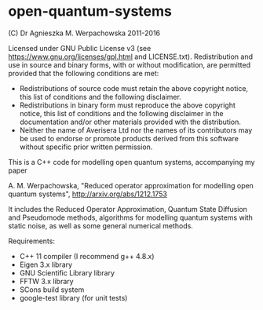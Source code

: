 open-quantum-systems
====================

(C) Dr Agnieszka M. Werpachowska 2011-2016

Licensed under GNU Public License v3 (see https://www.gnu.org/licenses/gpl.html and LICENSE.txt). Redistribution and use in source and binary forms, with or without modification, are permitted provided that the following conditions are met:
* Redistributions of source code must retain the above copyright notice, this list of conditions and the following disclaimer.
* Redistributions in binary form must reproduce the above copyright notice, this list of conditions and the following disclaimer in the documentation and/or other materials provided with the distribution.
* Neither the name of Averisera Ltd nor the names of its contributors may be used to endorse or promote products derived from this software without specific prior written permission.

This is a C++ code for modelling open quantum systems, accompanying my paper 

A. M. Werpachowska, "Reduced operator approximation for modelling open quantum systems", http://arxiv.org/abs/1212.1753

It includes the Reduced Operator Approximation, Quantum State Diffusion and Pseudomode methods, algorithms for modelling quantum systems with static noise, as well as some general numerical methods.

Requirements:
- C++ 11 compiler (I recommend g++ 4.8.x)
- Eigen 3.x library
- GNU Scientific Library library
- FFTW 3.x library
- SCons build system
- google-test library (for unit tests)
